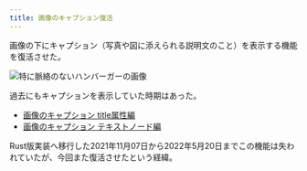 ```yaml
---
title: 画像のキャプション復活
---
```

画像の下にキャプション（写真や図に添えられる説明文のこと）を表示する機能を復活させた。

![](https://lh6.googleusercontent.com/LTnEWPuynPKyxAV58EYEHAnYUY-9oNmm4ff4PUFY63-hrqgC5elFlJ9ha1yHIChVFqbMTMBUV8zoa_7xk4qMEQGDCoeybVnV7U8dSi-MPIRNz3fbKAx1UfgRWhn6vWgs6rD0N0iMkq5EJ9kIAxQqZ2RrruguOARtd_upw9pMTOHvc-fy9Up0H6rQPzZK "特に脈絡のないハンバーガーの画像")

過去にもキャプションを表示していた時期はあった。

*   [画像のキャプション title属性編](https://r7kamura.com/articles/2020-11-07-image-caption-revised)
*   [画像のキャプション テキストノード編](https://r7kamura.com/articles/2020-09-22-markdown-caption)

Rust版実装へ移行した2021年11月07日から2022年5月20日までこの機能は失われていたが、今回また復活させたという経緯。
